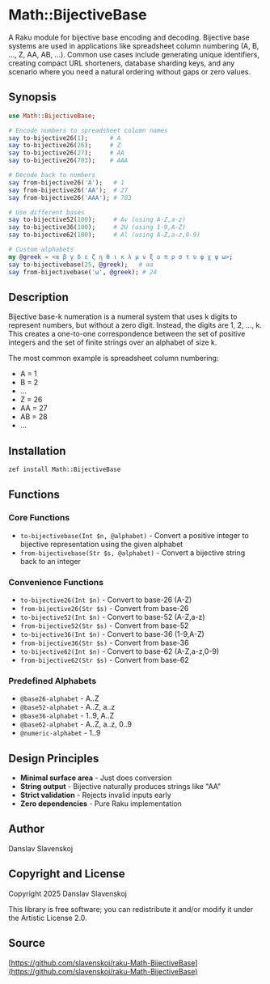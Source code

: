 # Math::BijectiveBase

A Raku module for bijective base encoding and decoding. Bijective base systems are used in applications like spreadsheet column numbering (A, B, ..., Z, AA, AB, ...). Common use cases include generating unique identifiers, creating compact URL shorteners, database sharding keys, and any scenario where you need a natural ordering without gaps or zero values.

## Synopsis

```raku
use Math::BijectiveBase;

# Encode numbers to spreadsheet column names
say to-bijective26(1);      # A
say to-bijective26(26);     # Z
say to-bijective26(27);     # AA
say to-bijective26(703);    # AAA

# Decode back to numbers
say from-bijective26('A');   # 1
say from-bijective26('AA');  # 27
say from-bijective26('AAA'); # 703

# Use different bases
say to-bijective52(100);     # Av (using A-Z,a-z)
say to-bijective36(100);     # 2U (using 1-9,A-Z)
say to-bijective62(100);     # Al (using A-Z,a-z,0-9)

# Custom alphabets
my @greek = <α β γ δ ε ζ η θ ι κ λ μ ν ξ ο π ρ σ τ υ φ χ ψ ω>;
say to-bijectivebase(25, @greek);   # αα
say from-bijectivebase('ω', @greek); # 24
```

## Description

Bijective base-k numeration is a numeral system that uses k digits to represent numbers, but without a zero digit. Instead, the digits are 1, 2, ..., k. This creates a one-to-one correspondence between the set of positive integers and the set of finite strings over an alphabet of size k.

The most common example is spreadsheet column numbering:
- A = 1
- B = 2
- ...
- Z = 26
- AA = 27
- AB = 28
- ...

## Installation

```bash
zef install Math::BijectiveBase
```

## Functions

### Core Functions

- `to-bijectivebase(Int $n, @alphabet)` - Convert a positive integer to bijective representation using the given alphabet
- `from-bijectivebase(Str $s, @alphabet)` - Convert a bijective string back to an integer

### Convenience Functions

- `to-bijective26(Int $n)` - Convert to base-26 (A-Z)
- `from-bijective26(Str $s)` - Convert from base-26
- `to-bijective52(Int $n)` - Convert to base-52 (A-Z,a-z)
- `from-bijective52(Str $s)` - Convert from base-52
- `to-bijective36(Int $n)` - Convert to base-36 (1-9,A-Z)
- `from-bijective36(Str $s)` - Convert from base-36
- `to-bijective62(Int $n)` - Convert to base-62 (A-Z,a-z,0-9)
- `from-bijective62(Str $s)` - Convert from base-62

### Predefined Alphabets

- `@base26-alphabet` - A..Z
- `@base52-alphabet` - A..Z, a..z
- `@base36-alphabet` - 1..9, A..Z
- `@base62-alphabet` - A..Z, a..z, 0..9
- `@numeric-alphabet` - 1..9

## Design Principles

- **Minimal surface area** - Just does conversion
- **String output** - Bijective naturally produces strings like "AA"
- **Strict validation** - Rejects invalid inputs early
- **Zero dependencies** - Pure Raku implementation

## Author

Danslav Slavenskoj

## Copyright and License

Copyright 2025 Danslav Slavenskoj

This library is free software; you can redistribute it and/or modify it under the Artistic License 2.0.

## Source

[https://github.com/slavenskoj/raku-Math-BijectiveBase](https://github.com/slavenskoj/raku-Math-BijectiveBase)
